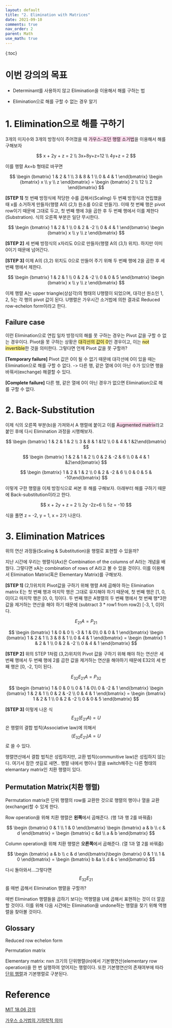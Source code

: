 ```yaml
---
layout: default
title: "2. Elimination with Matrices"
date: 2021-09-10
comments: true
nav_order: 2
parent: Math
use_math: true
---
```




{:toc} 



# 이번 강의의 목표

* Determinant를 사용하지 않고 Elimination을 이용해서 해를 구하는 법

* Elimination으로 해를 구할 수 없는 경우 알기



# 1. Elimination으로 해를 구하기

3개의 미지수와 3개의 방정식이 주어졌을 때 <span style="background:#FFD9EC">가우스-조던 행렬 소거법</span>을 이용해서 해를 구해보자


$$
x + 2y + z = 2 \\
3x+8y+z=12 \\
4y+z = 2
$$



이를 행렬 Ax=b 형태로 바꾸면



$$
\begin {bmatrix} 1 & 2 & 1 \\
3 & 8 & 1 \\
0 & 4 & 1 \end{bmatrix} \begin {bmatrix} x \\ y \\ z \end{bmatrix} = \begin {bmatrix} 2 \\ 12 \\ 2 \end{bmatrix}
$$



**[STEP 1]** 첫 번째 방정식에 적당한 수를 곱해서(Scaling) 두 번째 방정식과 연립했을 때 x를 소거하게 만들자(행렬 A의 (2,1) 원소를 0으로 만들기). 이때 첫 번째 행은 pivot row이기 때문에 그대로 두고, 첫 번째 행에 3을 곱한 후 두 번째 행에서 이를 제한다(Substration). 식의 오른쪽 부분은 일단 무시한다.


$$
\begin {bmatrix} 1 & 2 & 1 \\
0 & 2 & -2 \\
0 & 4 & 1 \end{bmatrix} \begin {bmatrix} x \\ y \\ z \end{bmatrix}
$$



**[STEP 2]** 세 번째 방정식의 x자리도 0으로 만들자(행렬 A의 (3,1) 위치). 하지만 이미 0이기 때문에 넘어간다.



**[STEP 3]** 이제 A의 (3,2) 위치도 0으로 만들어 주기 위해 두 번째 행에 2을 곱한 후 세 번째 행에서 제한다. 



$$
\begin {bmatrix} 1 & 2 & 1 \\
0 & 2 & -2 \\
0 & 0 & 5 \end{bmatrix} \begin {bmatrix} x \\ y \\ z \end{bmatrix} 
$$



이제 행렬 A는 upper triangle(상삼각)의 형태의 U행렬이 되었으며, 대각선 원소인 1, 2, 5는 각 행의 pivot 값이 된다. U행렬은 가우시간 소거법에 의한 결과로 Reduced row-echelon form이라고 한다. 



##  Failure case

이런 Elimination으로 연립 일차 방정식의 해를 못 구하는 경우는 Pivot 값을 구할 수 없는 경우이다. Pivot을 못 구하는 상황은  <span style="background:#fff28c">대각선의 값이 0</span>인 경우이고, 이는 <span style="background:#fff28c">not invertible</span>한 것을 의미한다. 그렇다면 언제 Pivot 값을 못 구할까? 

**[Temporary failure]** Pivot 값은 0이 될 수 없기 때문에 대각선에 0이 있을 때는 Elimination으로 해를 구할 수 없다. -> 다른 행, 같은 열에 0이 아닌 수가 있으면 행을 바꿔서(exchange) 해결할 수 있다.

**[Complete failure]** 다른 행, 같은 열에 0이 아닌 경우가 없으면 Elimination으로 해를 구할 수 없다.





# 2. Back-Substitution

이제 식의 오른쪽 부분(b)을 가져와서 A 행렬에 붙이고 이를 <span style="background:#FFD9EC"> Augmented matrix</span>라고 붙인 후에 다시 Elimination 과정을 시행해보자.


$$
\begin {bmatrix} 1 & 2 & 1 & 2 \\
3 & 8 & 1 &12 \\
0 & 4 & 1 &2\end{bmatrix}
$$

$$
\begin {bmatrix} 1 & 2 & 1 & 2 \\
0 & 2 & -2 & 6 \\
0 & 4 & 1 &2\end{bmatrix}
$$

$$
\begin {bmatrix} 1 & 2 & 1 & 2 \\
0 & 2 & -2 & 6 \\
0 & 0 & 5 & -10\end{bmatrix}
$$


이렇게 구한 행렬을 이제 방정식으로 써본 후 해를 구해보자. 아래부터 해를 구하기 때문에 Back-substitution이라고 한다.


$$
x + 2y + z = 2 \\
2y -2z=6 \\
5z = -10
$$


식을 풀면 z = -2, y = 1, x = 2가 나온다. 



# 3. Elimination Matrices

위의 연산 과정들(Scaling & Substitution)을 행렬로 표현할 수 있을까?

지난 시간에 우리는 행렬식(Ax)은 Combination of the columns of A라는 개념을 배웠다. 그렇다면 xA는 combination of rows of A라고 볼 수 있을 것이다. 이를 이용해서 Elimination Matrix(혹은 Elementary Matrix)를 구해보자. 

**[STEP 1]** (2,1)위치의 Pivot값을 구하기 위해 행렬 A에 곱해야 하는 Elimination matrix E는 첫 번째 행과 마지막 행은 그대로 유지해야 하기 때문에, 첫 번째 행은 [1, 0, 0]이고 마지막 행은 [0, 0, 1]이다. 두 번째 행은 A행렬의 두 번째 행에서 첫 번째 행\*3한 값을 제거하는 연산을 해야 하기 때문에 (subtract 3 \* row1 from row2) [-3, 1, 0]이다.


$$
E_{21}A= P_{21} 
$$

$$
\begin {bmatrix} 1 & 0 & 0 \\
-3 & 1 & 0\\
0 & 0 & 1 \end{bmatrix} \begin {bmatrix} 1 & 2 & 1 \\
3 & 8 & 1 \\
0 & 4 & 1 \end{bmatrix} = \begin {bmatrix} 1 & 2 & 1 \\
0 & 2 & -2 \\
0 & 4 & 1 \end{bmatrix}
$$


**[STEP 2]** 위의 STEP 1처럼 (3,2)위치의 Pivot 값을 구하기 위해 해야 하는 연산은 세 번째 행에서 두 번째 행에 2를 곱한 값을 제거하는 연산을 해야하기 때문에 E32의 세 번째 행은 [0,  -2, 1]이 된다.


$$
E_{32}E_{21}A=P_{32}
$$

$$
\begin {bmatrix} 1 & 0 & 0 \\
0 & 1 & 0\\
0 & -2 & 1 \end{bmatrix} \begin {bmatrix} 1 & 2 & 1 \\
0 & 2 & -2 \\
0 & 4 & 1 \end{bmatrix} = \begin {bmatrix} 1 & 2 & 1 \\
0 & 2 & -2 \\
0 & 0 & 5 \end{bmatrix}
$$


**[STEP 3]** 이렇게 나온 식
$$
E_{32}(E_{21}A)=U
$$
은 행렬의 결합 법칙(Associative law)에 의해서 
$$
(E_{32}E_{21})A=U
$$
로 쓸 수 있다.



행렬연산에서 결합 법칙은 성립하지만, 교환 법칙(communitive law)은 성립하지 않는다. 여기서 잠깐 샛길로 새면.. 행렬 내에서 행이나 열을 switch해주는 다른 형태의 elemantary matrix인 치환 행렬이 있다. 



## Permutation Matrix(치환 행렬)

Permutation matrix은 단위 행렬의 row를 교환한 것으로 행렬의 행이나 열을 교환(exchange)할 수 있게 한다.

Row operation을 위해 치환 행렬은 **왼쪽**에서 곱해준다.  (행 1과 행 2를 바꿔줌) 


$$
\begin {bmatrix} 0 & 1 \\ 1 & 0 \end{bmatrix} \begin {bmatrix} a & b \\ c & d \end{bmatrix} =  \begin {bmatrix} c &d \\ a & b \end{bmatrix}
$$


Column operation을 위해 치환 행렬은 **오른쪽**에서 곱해준다. (열 1과 열 2를 바꿔줌)


$$
 \begin {bmatrix} a & b \\ c & d \end{bmatrix}\begin {bmatrix} 0 & 1 \\ 1 & 0 \end{bmatrix} =  \begin {bmatrix} b &a \\ d & c \end{bmatrix}
$$


다시 돌아와서...그렇다면 
$$
E_{32}E_{21}
$$
를 매번 곱해서 Elimination 행렬을 구할까?

매번 Elimination 행렬들을 곱하기 보다는 역행렬을 U에 곱해서 표현하는 것이 더 깔끔할 것이다. 이를 위해 다음 시간에는 Elimination을 undone하는 행렬을 찾기 위해 역행렬을 찾아볼 것이다.







## Glossary

Reduced row echelon form

Permutation matrix

Elementary matrix:  nxn 크기의 단위행렬(*In*)에서 기본행연산(elementary row operation)을 한 번 실행하여 얻어지는 행렬이다. 또한 기본행연산의 존재여부에 따라 [단위 행렬](https://ko.wikipedia.org/wiki/단위_행렬)과 기본행렬로 구분된다.

# Reference

[MIT 18.06 강의](https://www.youtube.com/watch?v=QVKj3LADCnA&list=PLE7DDD91010BC51F8&index=3)

[가우스 소거법의 기하학적 의미](https://angeloyeo.github.io/2019/09/09/Gauss_Jordan.html )
